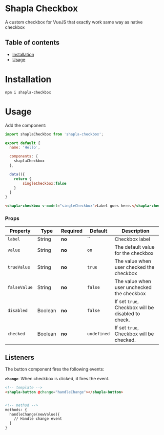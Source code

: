 # Shapla Checkbox
A custom checkbox for VueJS that exactly work same way as native checkbox

## Table of contents

- [Installation](#installation)
- [Usage](#usage)

# Installation

```
npm i shapla-checkbox
```

# Usage
Add the component:

```js
import shaplaCheckbox from 'shapla-checkbox';

export default {
  name: 'Hello',

  components: {
    shaplaCheckbox
  },

  data(){
    return {
  	    singleCheckbox:false
  	}
  }
}

```

```html
<shapla-checkbox v-model="singleCheckbox">Label goes here.</shapla-checkbox>
```

### Props
| Property      | Type      | Required  | Default     | Description
|---------------|-----------|-----------|-------------|-----------------------------------------------------------
| `label`       | String    | **no**    | ``          | Checkbox label
| `value`       | String    | **no**    | `on`        | The default value for the checkbox
| `trueValue`   | String    | **no**    | `true`      | The value when user checked the checkbox
| `falseValue`  | String    | **no**    | `false`     | The value when user unchecked the checkbox
| `disabled`    | Boolean   | **no**    | `false`     | If set `true`, Checkbox will be disabled to check.
| `checked`     | Boolean   | **no**    | `undefined` | If set `true`, Checkbox will be checked.

## Listeners
The button component fires the following events:

**`change`**: When checkbox is clicked, it fires the event.

```html
<!-- template -->
<shapla-button @change="handleChange"></shapla-button>


<!-- method -->
methods: {
  handleChange(newValue){
    // Handle change event
  }
}
```
